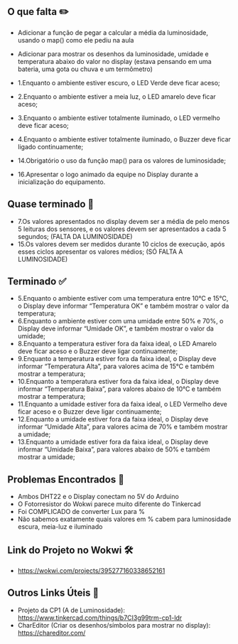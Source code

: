 ## O que falta ✏️

- Adicionar a função de pegar a calcular a média da luminosidade, usando o map() como ele pediu na aula
- Adicionar para mostrar os desenhos da luminosidade, umidade e temperatura abaixo do valor no display (estava pensando em uma bateria, uma gota ou chuva e um termômetro)
  
- 1.Enquanto o ambiente estiver escuro, o LED Verde deve ficar aceso;
- 2.Enquanto o ambiente estiver a meia luz, o LED amarelo deve ficar aceso;
- 3.Enquanto o ambiente estiver totalmente iluminado, o LED vermelho deve ficar aceso;
- 4.Enquanto o ambiente estiver totalmente iluminado, o Buzzer deve ficar ligado 
continuamente;
- 14.Obrigatório o uso da função map() para os valores de luminosidade;
- 16.Apresentar o logo animado da equipe no Display durante a inicialização do equipamento.


## Quase terminado 🤠

- 7.Os valores apresentados no display devem ser a média de pelo menos 5 leituras dos 
sensores, e os valores devem ser apresentados a cada 5 segundos; (FALTA DA LUMINOSIDADE)
- 15.Os valores devem ser medidos durante 10 ciclos de execução, após esses ciclos 
apresentar os valores médios; (SÓ FALTA A LUMINOSIDADE)



## Terminado ✅

- 5.Enquanto o ambiente estiver com uma temperatura entre 10°C e 15°C, o Display deve 
informar “Temperatura OK” e também mostrar o valor da temperatura;
- 6.Enquanto o ambiente estiver com uma umidade entre 50% e 70%, o Display deve 
informar “Umidade OK”, e também mostrar o valor da umidade;
- 8.Enquanto a temperatura estiver fora da faixa ideal, o LED Amarelo deve ficar aceso e o 
Buzzer deve ligar continuamente;
- 9.Enquanto a temperatura estiver fora da faixa ideal, o Display deve informar “Temperatura
Alta”, para valores acima de 15°C e também mostrar a temperatura;
- 10.Enquanto a temperatura estiver fora da faixa ideal, o Display deve informar “Temperatura
Baixa”, para valores abaixo de 10°C e também mostrar a temperatura;
- 11.Enquanto a umidade estiver fora da faixa ideal, o LED Vermelho deve ficar aceso e o
Buzzer deve ligar continuamente;
- 12.Enquanto a umidade estiver fora da faixa ideal, o Display deve informar “Umidade Alta”, 
para valores acima de 70% e também mostrar a umidade;
- 13.Enquanto a umidade estiver fora da faixa ideal, o Display deve informar “Umidade Baixa”, 
para valores abaixo de 50% e também mostrar a umidade;


## Problemas Encontrados 🤔
- Ambos DHT22 e o Display conectam no 5V do Arduino
- O Fotorresistor do Wokwi parece muito diferente do Tinkercad
- Foi COMPLICADO de converter Lux para %
- Não sabemos exatamente quais valores em % cabem para luminosidade escura, meia-luz e iluminado


## Link do Projeto no Wokwi 🛠️
- https://wokwi.com/projects/395277160338652161

  
## Outros Links Úteis 🔗
- Projeto da CP1 (A de Luminosidade): https://www.tinkercad.com/things/b7CI3g99trm-cp1-ldr
- CharEditor (Criar os desenhos/símbolos para mostrar no display): https://chareditor.com/
